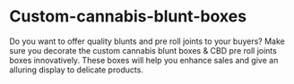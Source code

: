 # Custom-cannabis-blunt-boxes
Do you want to offer quality blunts and pre roll joints to your buyers? Make sure you decorate the custom cannabis blunt boxes &amp; CBD pre roll joints boxes innovatively. These boxes will help you enhance sales and give an alluring display to delicate products.
